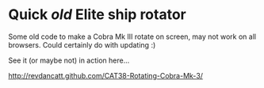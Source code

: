 Quick *old* Elite ship rotator
==============================

Some old code to make a Cobra Mk III rotate on screen, may not work on all
browsers. Could certainly do with updating :)

See it (or maybe not) in action here...

http://revdancatt.github.com/CAT38-Rotating-Cobra-Mk-3/